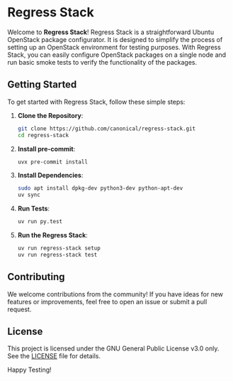 # Regress Stack

Welcome to **Regress Stack**! Regress Stack is a straightforward Ubuntu OpenStack package configurator. It is designed to simplify the process of setting up an OpenStack environment for testing purposes. With Regress Stack, you can easily configure OpenStack packages on a single node and run basic smoke tests to verify the functionality of the packages.

## Getting Started

To get started with Regress Stack, follow these simple steps:

1. **Clone the Repository**:

   ```bash
   git clone https://github.com/canonical/regress-stack.git
   cd regress-stack
   ```

3. **Install pre-commit**:

   ```bash
   uvx pre-commit install
   ```

2. **Install Dependencies**:

   ```bash
   sudo apt install dpkg-dev python3-dev python-apt-dev
   uv sync
   ```

3. **Run Tests**:

   ```bash
   uv run py.test
   ```

4. **Run the Regress Stack**:

   ```bash
   uv run regress-stack setup
   uv run regress-stack test
   ```

## Contributing

We welcome contributions from the community! If you have ideas for new features or improvements, feel free to open an issue or submit a pull request.

## License

This project is licensed under the GNU General Public License v3.0 only. See the [LICENSE](LICENSE) file for details.

Happy Testing!
